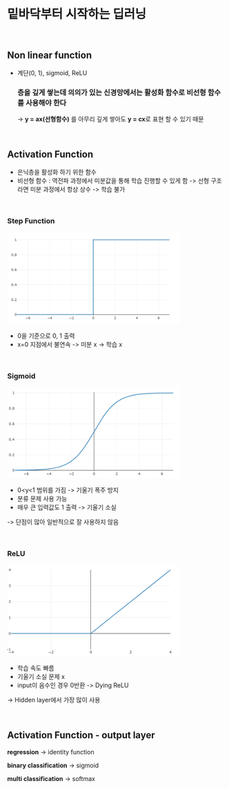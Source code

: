 # 밑바닥부터 시작하는 딥러닝

<br>

## Non linear function

- 계단(0, 1), sigmoid, ReLU

  ### 층을 깊게 쌓는데 의의가 있는 신경망에서는 활성화 함수로 비선형 함수를 사용해야 한다

  -> **y = ax(선형함수)** 를 아무리 깊게 쌓아도 **y = cx**로 표현 할 수 있기 때문

<br>

## Activation Function

- 은닉층을 활성화 하기 위한 함수
- 비선형 함수 : 역전파 과정에서 미분값을 통해 학습 진행할 수 있게 함
-> 선형 구조라면 미분 과정에서 항상 상수 -> 학습 불가

<br>

### Step Function

<img src="./image/stair.png" width = "400">

- 0을 기준으로 0, 1 출력
- x=0 지점에서 불연속 -> 미분 x -> 학습 x

<br>

### Sigmoid

<img src="./image/sigmoid.png" width = "400">

- 0<y<1 범위를 가짐 -> 기울기 폭주 방지
- 분류 문제 사용 가능
- 매우 큰 입력값도 1 출력 -> 기울기 소실

-> 단점이 많아 일반적으로 잘 사용하지 않음

<br>

### ReLU

<img src="./image/relu.png" width = "400">

- 학습 속도 빠름
- 기울기 소실 문제 x
- input이 음수인 경우 0반환 -> Dying ReLU

-> Hidden layer에서 가장 많이 사용


<br>

## Activation Function - output layer

**regression** -> identity function

**binary classification** -> sigmoid

**multi classification** -> softmax
